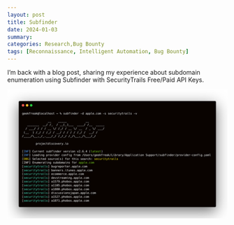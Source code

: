 ```yaml
---
layout: post
title: Subfinder
date: 2024-01-03
summary: 
categories: Research,Bug Bounty
tags: [Reconnaissance, Intelligent Automation, Bug Bounty]
---
```


I’m back with a blog post, sharing my experience about subdomain enumeration using Subfinder with SecurityTrails Free/Paid API Keys.

<p align="center">
  <img src="/images/subfinder/subfinder-logo.png"> 
</p>

